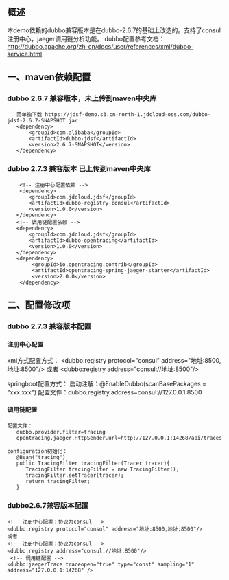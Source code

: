 ## 概述
本demo依赖的dubbo兼容版本是在dubbo-2.6.7的基础上改造的。支持了consul注册中心，jaeger调用链分析功能。
dubbo配置参考文档：http://dubbo.apache.org/zh-cn/docs/user/references/xml/dubbo-service.html

## 一、maven依赖配置
  
 ### dubbo 2.6.7 兼容版本，未上传到maven中央库
       需单独下载 https://jdsf-demo.s3.cn-north-1.jdcloud-oss.com/dubbo-jdsf-2.6.7-SNAPSHOT.jar
       <dependency>
           <groupId>com.alibaba</groupId>
           <artifactId>dubbo-jdsf</artifactId>
           <version>2.6.7-SNAPSHOT</version>
       </dependency>
 ### dubbo 2.7.3 兼容版本 已上传到maven中央库
        <!-- 注册中心配置依赖 -->
        <dependency>
           <groupId>com.jdcloud.jdsf</groupId>
           <artifactId>dubbo-registry-consul</artifactId>
           <version>1.0.0</version>
       </dependency>
       <!-- 调用链配置依赖 -->
       <dependency>
           <groupId>com.jdcloud.jdsf</groupId>
           <artifactId>dubbo-opentracing</artifactId>
           <version>1.0.0</version>
       </dependency>
       <dependency>
            <groupId>io.opentracing.contrib</groupId>
            <artifactId>opentracing-spring-jaeger-starter</artifactId>
            <version>2.0.0</version>
        </dependency>
## 二、配置修改项
 ### dubbo 2.7.3 兼容版本配置
  #### 注册中心配置
   xml方式配置方式：
    <!-- 注册中心配置：协议为consul -->
    <dubbo:registry protocol="consul" address="地址:8500,地址:8500"/>
    或者
    <!-- 注册中心配置：协议为consul -->
    <dubbo:registry address="consul://地址:8500"/>
    
   springboot配置方式：
    启动注解：@EnableDubbo(scanBasePackages = "xxx.xxx")
    配置文件：dubbo.registry.address=consul://127.0.0.1:8500
    
  #### 调用链配置
    配置文件：
       dubbo.provider.filter=tracing
       opentracing.jaeger.HttpSender.url=http://127.0.0.1:14268/api/traces
    
    configuration初始化：
       @Bean("tracing")
       public TracingFilter tracingFilter(Tracer tracer){
          TracingFilter tracingFilter = new TracingFilter();
          tracingFilter.setTracer(tracer);
          return tracingFilter;
       }
       
 ### dubbo2.6.7兼容版本配置
    <!-- 注册中心配置：协议为consul -->
    <dubbo:registry protocol="consul" address="地址:8500,地址:8500"/>
    或者
    <!-- 注册中心配置：协议为consul -->
    <dubbo:registry address="consul://地址:8500"/>
     <!-- 调用链配置 -->
    <dubbo:jaegerTrace traceopen="true" type="const" sampling="1" address="127.0.0.1:14268" />


    
